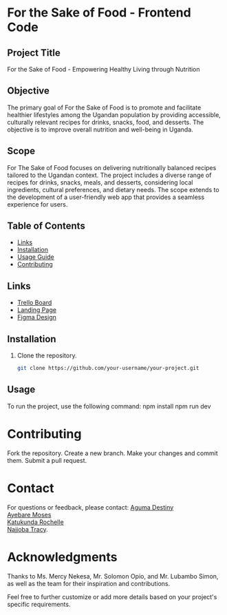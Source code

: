 # For the Sake of Food - Frontend Code

## Project Title
For the Sake of Food - Empowering Healthy Living through Nutrition

## Objective
The primary goal of For the Sake of Food is to promote and facilitate healthier lifestyles among the Ugandan population by providing accessible, culturally relevant recipes for drinks, snacks, food, and desserts. The objective is to improve overall nutrition and well-being in Uganda.

## Scope
For The Sake of Food focuses on delivering nutritionally balanced recipes tailored to the Ugandan context. The project includes a diverse range of recipes for drinks, snacks, meals, and desserts, considering local ingredients, cultural preferences, and dietary needs. The scope extends to the development of a user-friendly web app that provides a seamless experience for users.

## Table of Contents
- [Links](#links)
- [Installation](#installation)
- [Usage Guide](#usage)
- [Contributing](#contributing)

## Links
- [Trello Board](https://trello.com/b/rqK1NVM6/for-the-sake-of-food)
- [Landing Page](https://frontend-code-sage.vercel.app/)
- [Figma Design]([https://www.figma.com/proto/97Sp6cttxwFaEOGk1Gkxxk/Untitled?page-id=0%3A1&type=design&node-id=104-54&viewport=41%2C-148%2C0.22&t=Htkjpo0oa4xAoTgh-1&scaling=scale-down&starting-point-node-id=81%3A3&mode=design](https://www.figma.com/proto/97Sp6cttxwFaEOGk1Gkxxk/FTSOF?page-id=0%3A1&type=design&node-id=141-93&viewport=2786%2C-821%2C0.45&t=g4MvGc01hXU53Wu6-1&scaling=scale-down&starting-point-node-id=141%3A93&mode=design))

## Installation
1. Clone the repository.
   ```bash
   git clone https://github.com/your-username/your-project.git

## Usage
To run the project, use the following command:
npm install
npm run dev

# Contributing
Fork the repository.
Create a new branch.
Make your changes and commit them.
Submit a pull request.

# Contact
For questions or feedback, please contact:
[Aguma Destiny](kampumuredestiny@gmail.com)  
[Ayebare Moses](mosesayebare00@gmail.com)  
[Katukunda Rochelle](katukundarochelle16@gmail.com)  
[Najjoba Tracy](tracynajjoba8@gmail.com).

# Acknowledgments
Thanks to Ms. Mercy Nekesa, Mr. Solomon Opio, and Mr. Lubambo Simon, as well as the team for their inspiration and contributions.

Feel free to further customize or add more details based on your project's specific requirements.

